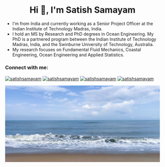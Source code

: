 <h1 align="center">Hi 👋, I'm Satish Samayam</h1>


- I'm from India and currently working as a Senior Project Officer at the Indian Institute of Technology Madras, India. 
- I hold an MS by Research and PhD degrees in Ocean Engineering. My PhD is a partnered program between the Indian Institute of Technology Madras, India, and the Swinburne University of Technology, Australia. 
- My research focuses on Fundamental Fluid Mechanics, Coastal Engineering, Ocean Engineering and Applied Statistics. 


<h3 align="left">Connect with me:</h3>
<p align="left">

<a href="https://scholar.google.co.in/citations?user=MpbDWF0AAAAJ&hl=en" target="blank"><img align="center" src="https://cdn.jsdelivr.net/npm/simple-icons@3.0.1/icons/googlescholar.svg" alt="satishsamayam" height="30" width="40" /></a>
<a href="https://www.researchgate.net/profile/Satish-Samayam" target="blank"><img align="center" src="https://cdn.jsdelivr.net/npm/simple-icons@3.0.1/icons/researchgate.svg" alt="satishsamayam" height="30" width="40" /></a>
<a href="https://www.linkedin.com/in/satishsamayam/" target="blank"><img align="center" src="https://cdn.jsdelivr.net/npm/simple-icons@3.0.1/icons/linkedin.svg" alt="satishsamayam" height="30" width="40" /></a>
<a href="https://www.instagram.com/satish_samayam" target="blank"><img align="center" src="https://cdn.jsdelivr.net/npm/simple-icons@3.0.1/icons/instagram.svg" alt="satishsamayam" height="30" width="40" /></a>
</p>



<div align="center">
<img src="https://github.com/SatishSamayam/SatishSamayam/blob/main/waves.png" width="800" height="250"/>
</div>
